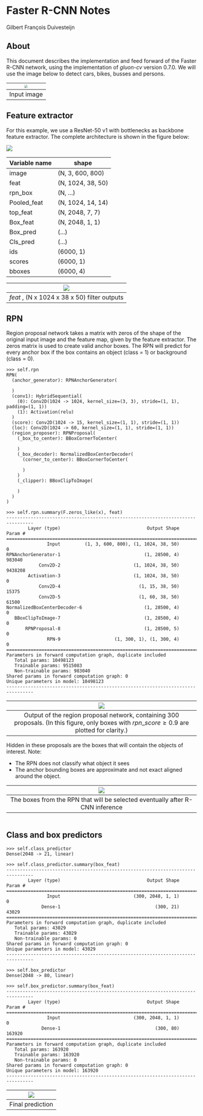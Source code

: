 # Faster R-CNN Notes

Gilbert François Duivesteijn



## About
This document describes the implementation and feed forward of the Faster R-CNN network, using the implementation of *gluon-cv* version 0.7.0. We will use the image below to detect cars, bikes, busses and persons.

| <img src="../../_resources/faster_rcnn_input.jpg" style="zoom:50%;" /> |
| :----------------------------------------------------------: |
|                         Input image                          |



## Feature extractor
For this example, we use a ResNet-50 v1 with bottlenecks as backbone feature extractor. The complete architecture is shown in the figure below:

![](diagram.svg)

| Variable name | shape             |
| ------------- | ----------------- |
| image         | (N, 3, 600, 800)  |
| feat          | (N, 1024, 38, 50) |
| rpn_box       | (N, ...)          |
| Pooled_feat   | (N, 1024, 14, 14) |
| top_feat      | (N, 2048, 7, 7)   |
| Box_feat      | (N, 2048, 1, 1)   |
| Box_pred      | (...)             |
| Cls_pred      | (...)             |
| ids           | (6000, 1)         |
| scores        | (6000, 1)         |
| bboxes        | (6000, 4)         |



|  ![](../../_resources/faster_rcnn_feat.png)  |
| :------------------------------------------: |
| *feat* , (N x 1024 x 38 x 50) filter outputs |



## RPN

Region proposal network takes a matrix with zeros of the shape of the original input image and the feature map, given by the feature extractor. The zeros matrix is used to create valid anchor boxes. The RPN will predict for every anchor box if the box contains an object (class = 1) or background (class = 0).

```
>>> self.rpn
RPN(
  (anchor_generator): RPNAnchorGenerator(
  
  )
  (conv1): HybridSequential(
    (0): Conv2D(1024 -> 1024, kernel_size=(3, 3), stride=(1, 1), padding=(1, 1))
    (1): Activation(relu)
  )
  (score): Conv2D(1024 -> 15, kernel_size=(1, 1), stride=(1, 1))
  (loc): Conv2D(1024 -> 60, kernel_size=(1, 1), stride=(1, 1))
  (region_proposer): RPNProposal(
    (_box_to_center): BBoxCornerToCenter(
    
    )
    (_box_decoder): NormalizedBoxCenterDecoder(
      (corner_to_center): BBoxCornerToCenter(
      
      )
    )
    (_clipper): BBoxClipToImage(
    
    )
  )
)
```
```
>>> self.rpn.summary(F.zeros_like(x), feat)
--------------------------------------------------------------------------------
        Layer (type)                                Output Shape         Param #
================================================================================
               Input         (1, 3, 600, 800), (1, 1024, 38, 50)               0
RPNAnchorGenerator-1                               (1, 28500, 4)          983040
            Conv2D-2                           (1, 1024, 38, 50)         9438208
        Activation-3                           (1, 1024, 38, 50)               0
            Conv2D-4                             (1, 15, 38, 50)           15375
            Conv2D-5                             (1, 60, 38, 50)           61500
NormalizedBoxCenterDecoder-6                       (1, 28500, 4)               0
   BBoxClipToImage-7                               (1, 28500, 4)               0
       RPNProposal-8                               (1, 28500, 5)               0
               RPN-9                    (1, 300, 1), (1, 300, 4)               0
================================================================================
Parameters in forward computation graph, duplicate included
   Total params: 10498123
   Trainable params: 9515083
   Non-trainable params: 983040
Shared params in forward computation graph: 0
Unique parameters in model: 10498123
--------------------------------------------------------------------------------

```





|       ![](../../_resources/faster_rcnn_rpn_output.png)       |
| :----------------------------------------------------------: |
| Output of the region proposal network, containing 300 proposals. (In this figure, only boxes with $rpn\_score \geq 0.9$ are plotted for clarity.) |

Hidden in these proposals are the boxes that will contain the objects of interest. Note:

- The RPN does not classify what object it sees
- The anchor bounding boxes are approximate and not exact aligned around the object. 

|   ![](../../_resources/faster_rcnn_rpn_bboxes_output.png)    |
| :----------------------------------------------------------: |
| The boxes from the RPN that will be selected eventually after R-CNN inference |


```

```

## Class and box predictors

```
>>> self.class_predictor
Dense(2048 -> 21, linear)
```
```
>>> self.class_predictor.summary(box_feat)
--------------------------------------------------------------------------------
        Layer (type)                                Output Shape         Param #
================================================================================
               Input                           (300, 2048, 1, 1)               0
             Dense-1                                   (300, 21)           43029
================================================================================
Parameters in forward computation graph, duplicate included
   Total params: 43029
   Trainable params: 43029
   Non-trainable params: 0
Shared params in forward computation graph: 0
Unique parameters in model: 43029
--------------------------------------------------------------------------------

```


```
>>> self.box_predictor
Dense(2048 -> 80, linear)
```
```
>>> self.box_predictor.summary(box_feat)
--------------------------------------------------------------------------------
        Layer (type)                                Output Shape         Param #
================================================================================
               Input                           (300, 2048, 1, 1)               0
             Dense-1                                   (300, 80)          163920
================================================================================
Parameters in forward computation graph, duplicate included
   Total params: 163920
   Trainable params: 163920
   Non-trainable params: 0
Shared params in forward computation graph: 0
Unique parameters in model: 163920
--------------------------------------------------------------------------------
```

| ![](../../_resources/faster_rcnn_bboxes.png) |
| :------------------------------------------: |
|               Final prediction               |